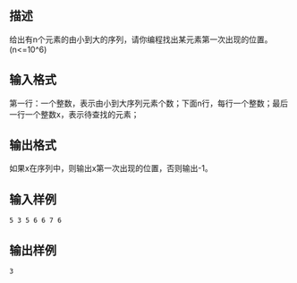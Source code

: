 ## 描述

给出有n个元素的由小到大的序列，请你编程找出某元素第一次出现的位置。(n<=10^6)

## 输入格式

第一行：一个整数，表示由小到大序列元素个数；下面n行，每行一个整数；最后一行一个整数x，表示待查找的元素；

## 输出格式

如果x在序列中，则输出x第一次出现的位置，否则输出-1。

## 输入样例

```plaintext
5 3 5 6 6 7 6
```

## 输出样例

```plaintext
3
```



 



 

